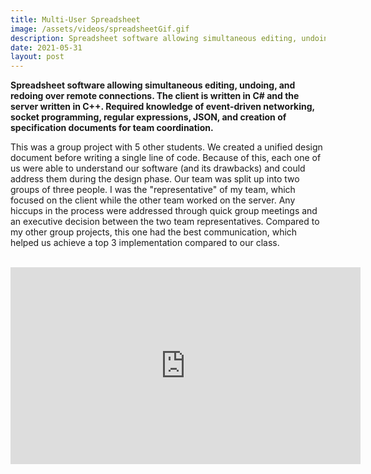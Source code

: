 ```yaml
---
title: Multi-User Spreadsheet
image: /assets/videos/spreadsheetGif.gif
description: Spreadsheet software allowing simultaneous editing, undoing, and redoing over remote connections. The client is written in C# and the server written in C++. Required knowledge of event-driven networking, socket programming, regular expressions, JSON, and creation of specification documents for team coordination. 
date: 2021-05-31
layout: post
---
```



**Spreadsheet software allowing simultaneous editing, undoing, and redoing over remote connections. The client is written in C# and the server written in C++. Required knowledge of event-driven networking, socket programming, regular expressions, JSON, and creation of specification documents for team coordination.** 


This was a group project with 5 other students. We created a unified design document before writing a single line of code. Because of this, each one of us were able to understand our software (and its drawbacks) and could address them during the design phase. Our team was split up into two groups of three people. I was the "representative" of my team, which focused on the client while the other team worked on the server. Any hiccups in the process were addressed through quick group meetings and an executive decision between the two team representatives. Compared to my other group projects, this one had the best communication, which helped us achieve a top 3 implementation compared to our class. 

<br>
<div class="video-container">
<iframe width="560" height="315" src="https://www.youtube.com/embed/81y9wIl52fw" title="YouTube video player" frameborder="0" allow="accelerometer; autoplay; clipboard-write; encrypted-media; gyroscope; picture-in-picture" allowfullscreen></iframe>
</div>
<br>


